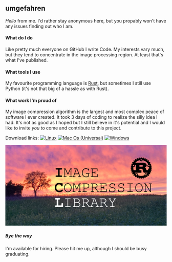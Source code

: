 ## umgefahren

_Hello_ from me. I'd rather stay anonymous here, but you propably won't have any issues finding out who I am.

#### What do I do

Like pretty much everyone on GitHub I write Code. My interests vary much, but they tend to concentrate in the image processing region. At least that's what I've published.

#### What tools I use

My favourite programming language is [Rust](https://www.rust-lang.org), but sometimes I still use Python (it's not that big of a hassle as with Rust).

#### What work I'm proud of

My image compression algorithm is the largest and most complex peace of software I ever created. It took 3 days of coding to realize the silly idea I had. It's not as good as I hoped but I still believe in it's potential and I would like to invite *you* to come and contribute to this project.

Download links:
[![Linux](https://badgen.net/badge/icon/Linux?icon=terminal&label)](https://github.com/umgefahren/image-comp-lib-rust/releases/download/v0.0.1/image-compressor-linux)
[![Mac Os (Universal)](https://badgen.net/badge/icon/Mac%20Os?icon=apple&label)](https://github.com/umgefahren/image-comp-lib-rust/releases/download/v0.0.1/image-compressor-apple-universal)
[![Windows](https://badgen.net/badge/icon/Windows?icon=windows&label)](https://github.com/umgefahren/image-comp-lib-rust/releases/download/v0.0.1/image-compressor-win.exe)

[![Comp Link Img](Project_screen.png)](https://github.com/umgefahren/image-comp-lib-rust)

##### Bye the way

I'm available for hiring. Please hit me up, although I should be busy graduating.

